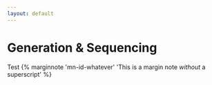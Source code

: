 ```yaml
---
layout: default
---
```


# Generation & Sequencing

Test
{% marginnote 'mn-id-whatever' 'This is a margin note *without* a superscript' %}